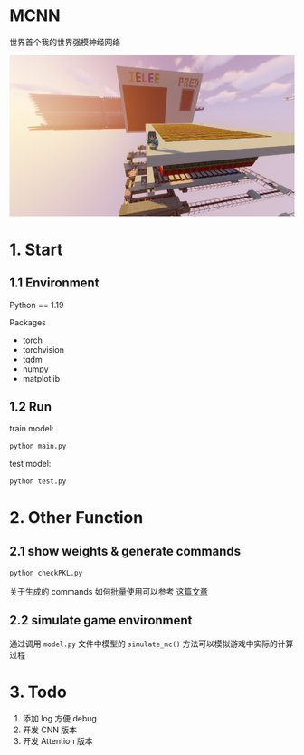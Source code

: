 # MCNN
世界首个我的世界强模神经网络

<div align=center>
	<img src="src/2024-08-21_23.24.54.png"/>
</div>

# 1. Start

## 1.1 Environment

Python == 1.19

Packages
- torch
- torchvision
- tqdm
- numpy
- matplotlib

## 1.2 Run

train model:
```bash
python main.py
```

test model:
```bash
python test.py
```

# 2. Other Function

## 2.1 show weights & generate commands
```bash
python checkPKL.py
```

关于生成的 commands 如何批量使用可以参考 [这篇文章](https://www.bilibili.com/read/cv12244435)

## 2.2 simulate game environment
通过调用 `model.py` 文件中模型的 `simulate_mc()` 方法可以模拟游戏中实际的计算过程

# 3. Todo
1. 添加 log 方便 debug
2. 开发 CNN 版本
3. 开发 Attention 版本

